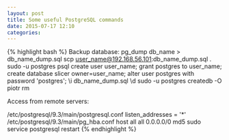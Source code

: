 ```yaml
---
layout: post
title: Some useful PostgreSQL commands
date: 2015-07-17 12:10 
categories: 
---
```


{% highlight bash %}
Backup database:
pg_dump db_name > db_name_dump.sql
scp user_name@192.168.56.101:db_name_dump.sql .
sudo -u postgres psql
create user user_name;
grant postgres to user_name;
create database slicer owner=user_name;
alter user postgres with password 'postgres';
\i db_name_dump.sql
\d
sudo -u postgres createdb -O piotr rm

Access from remote servers:

/etc/postgresql/9.3/main/postgresql.conf
listen_addresses = '*'
/etc/postgresql/9.3/main/pg_hba.conf
host    all             all             0.0.0.0/0            md5
sudo service postgresql restart
{% endhighlight %}
